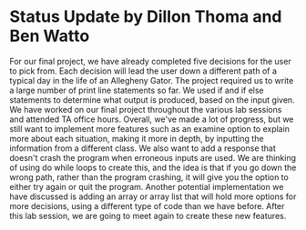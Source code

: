 # Status Update by Dillon Thoma and Ben Watto

For our final project, we have already completed five decisions for the user to
pick from. Each decision will lead the user down a different path of a typical day
in the life of an Allegheny Gator. The project required us to write a large number
of print line statements so far. We used if and if else statements to determine
what output is produced, based on the input given. We have worked on our final project
throughout the various lab sessions and attended TA office hours. Overall, we've
made a lot of progress, but we still want to implement more features such as an
examine option to explain more about each situation, making it more in depth, by
inputting the information from a different class. We also want to add a response
that doesn't crash the program when erroneous inputs are used. We are thinking of
using do while loops to create this, and the idea is that if you go down the wrong
path, rather than the program crashing, it will give you the option to either try
again or quit the program. Another potential implementation we have discussed is
adding an array or array list that will hold more options for more decisions, using
a different type of code than we have before. After this lab session, we are going
to meet again to create these new features.
